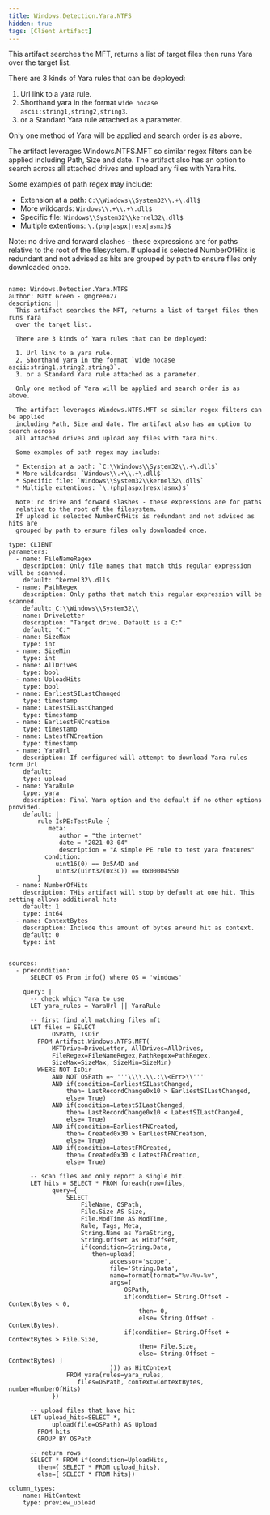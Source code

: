 ```yaml
---
title: Windows.Detection.Yara.NTFS
hidden: true
tags: [Client Artifact]
---
```


This artifact searches the MFT, returns a list of target files then runs Yara
over the target list.

There are 3 kinds of Yara rules that can be deployed:

1. Url link to a yara rule.
2. Shorthand yara in the format `wide nocase ascii:string1,string2,string3`.
3. or a Standard Yara rule attached as a parameter.

Only one method of Yara will be applied and search order is as above.

The artifact leverages Windows.NTFS.MFT so similar regex filters can be applied
including Path, Size and date. The artifact also has an option to search across
all attached drives and upload any files with Yara hits.

Some examples of path regex may include:

* Extension at a path: `C:\\Windows\\System32\\.+\.dll$`
* More wildcards: `Windows\\.+\\.+\.dll$`
* Specific file: `Windows\\System32\\kernel32\.dll$`
* Multiple extentions: `\.(php|aspx|resx|asmx)$`

Note: no drive and forward slashes - these expressions are for paths
relative to the root of the filesystem.
If upload is selected NumberOfHits is redundant and not advised as hits are
grouped by path to ensure files only downloaded once.


<pre><code class="language-yaml">
name: Windows.Detection.Yara.NTFS
author: Matt Green - @mgreen27
description: |
  This artifact searches the MFT, returns a list of target files then runs Yara
  over the target list.

  There are 3 kinds of Yara rules that can be deployed:

  1. Url link to a yara rule.
  2. Shorthand yara in the format `wide nocase ascii:string1,string2,string3`.
  3. or a Standard Yara rule attached as a parameter.

  Only one method of Yara will be applied and search order is as above.

  The artifact leverages Windows.NTFS.MFT so similar regex filters can be applied
  including Path, Size and date. The artifact also has an option to search across
  all attached drives and upload any files with Yara hits.

  Some examples of path regex may include:

  * Extension at a path: `C:\\Windows\\System32\\.+\.dll$`
  * More wildcards: `Windows\\.+\\.+\.dll$`
  * Specific file: `Windows\\System32\\kernel32\.dll$`
  * Multiple extentions: `\.(php|aspx|resx|asmx)$`

  Note: no drive and forward slashes - these expressions are for paths
  relative to the root of the filesystem.
  If upload is selected NumberOfHits is redundant and not advised as hits are
  grouped by path to ensure files only downloaded once.

type: CLIENT
parameters:
  - name: FileNameRegex
    description: Only file names that match this regular expression will be scanned.
    default: ^kernel32\.dll$
  - name: PathRegex
    description: Only paths that match this regular expression will be scanned.
    default: C:\\Windows\\System32\\
  - name: DriveLetter
    description: "Target drive. Default is a C:"
    default: "C:"
  - name: SizeMax
    type: int
  - name: SizeMin
    type: int
  - name: AllDrives
    type: bool
  - name: UploadHits
    type: bool
  - name: EarliestSILastChanged
    type: timestamp
  - name: LatestSILastChanged
    type: timestamp
  - name: EarliestFNCreation
    type: timestamp
  - name: LatestFNCreation
    type: timestamp
  - name: YaraUrl
    description: If configured will attempt to download Yara rules form Url
    default:
    type: upload
  - name: YaraRule
    type: yara
    description: Final Yara option and the default if no other options provided.
    default: |
        rule IsPE:TestRule {
           meta:
              author = "the internet"
              date = "2021-03-04"
              description = "A simple PE rule to test yara features"
          condition:
             uint16(0) == 0x5A4D and
             uint32(uint32(0x3C)) == 0x00004550
        }
  - name: NumberOfHits
    description: THis artifact will stop by default at one hit. This setting allows additional hits
    default: 1
    type: int64
  - name: ContextBytes
    description: Include this amount of bytes around hit as context.
    default: 0
    type: int


sources:
  - precondition:
      SELECT OS From info() where OS = 'windows'

    query: |
      -- check which Yara to use
      LET yara_rules = YaraUrl || YaraRule

      -- first find all matching files mft
      LET files = SELECT
            OSPath, IsDir
        FROM Artifact.Windows.NTFS.MFT(
            MFTDrive=DriveLetter, AllDrives=AllDrives,
            FileRegex=FileNameRegex,PathRegex=PathRegex,
            SizeMax=SizeMax, SizeMin=SizeMin)
        WHERE NOT IsDir
            AND NOT OSPath =~ '''\\\\.\\.:\\&lt;Err&gt;\\'''
            AND if(condition=EarliestSILastChanged,
                then= LastRecordChange0x10 &gt; EarliestSILastChanged,
                else= True)
            AND if(condition=LatestSILastChanged,
                then= LastRecordChange0x10 &lt; LatestSILastChanged,
                else= True)
            AND if(condition=EarliestFNCreated,
                then= Created0x30 &gt; EarliestFNCreation,
                else= True)
            AND if(condition=LatestFNCreated,
                then= Created0x30 &lt; LatestFNCreation,
                else= True)

      -- scan files and only report a single hit.
      LET hits = SELECT * FROM foreach(row=files,
            query={
                SELECT
                    FileName, OSPath,
                    File.Size AS Size,
                    File.ModTime AS ModTime,
                    Rule, Tags, Meta,
                    String.Name as YaraString,
                    String.Offset as HitOffset,
                    if(condition=String.Data,
                       then=upload(
                            accessor='scope',
                            file='String.Data',
                            name=format(format="%v-%v-%v",
                            args=[
                                OSPath,
                                if(condition= String.Offset - ContextBytes &lt; 0,
                                    then= 0,
                                    else= String.Offset - ContextBytes),
                                if(condition= String.Offset + ContextBytes &gt; File.Size,
                                    then= File.Size,
                                    else= String.Offset + ContextBytes) ]
                            ))) as HitContext
                FROM yara(rules=yara_rules,
                   files=OSPath, context=ContextBytes, number=NumberOfHits)
            })

      -- upload files that have hit
      LET upload_hits=SELECT *,
            upload(file=OSPath) AS Upload
        FROM hits
        GROUP BY OSPath

      -- return rows
      SELECT * FROM if(condition=UploadHits,
        then={ SELECT * FROM upload_hits},
        else={ SELECT * FROM hits})

column_types:
  - name: HitContext
    type: preview_upload

</code></pre>

